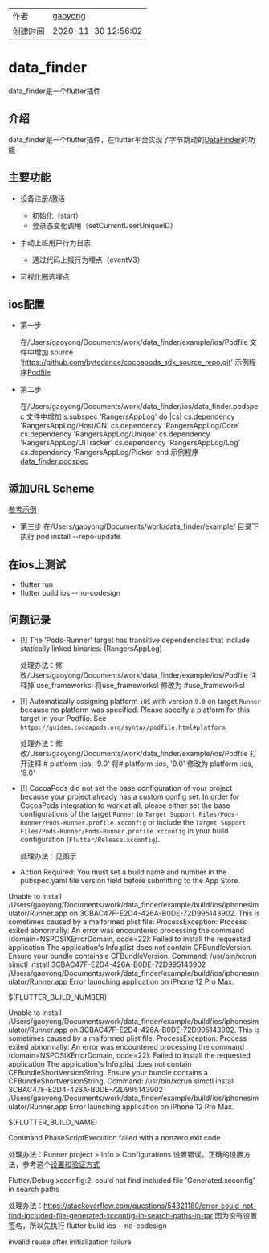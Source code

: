 <!--
 * @Author: your name
 * @Date: 2020-11-30 13:24:58
 * @LastEditTime: 2020-12-02 14:11:10
 * @LastEditors: Please set LastEditors
 * @Description: In User Settings Edit
 * @FilePath: /data_finder/README.md
-->
|      |      |
| ---- | ---- |
|  作者    |  [gaoyong](mailto:gaoyong06@qq.com) |
|  创建时间    | 2020-11-30 12:56:02      |

# data_finder

data_finder是一个flutter插件

## 介绍

data_finder是一个flutter插件，在flutter平台实现了字节跳动的[DataFinder](https://datarangers.com.cn/product/datafinder)的功能


## 主要功能

- 设备注册/激活
  - 初始化（start）
  - 登录态变化调用（setCurrentUserUniqueID）

- 手动上班用户行为日志
  - 通过代码上报行为埋点（eventV3）

- 可视化圈选埋点

## ios配置

- 第一步
  
  在/Users/gaoyong/Documents/work/data_finder/example/ios/Podfile 文件中增加
  source 'https://github.com/bytedance/cocoapods_sdk_source_repo.git'
  示例程序[Podfile](...)


- 第二步
  
  在/Users/gaoyong/Documents/work/data_finder/ios/data_finder.podspec 文件中增加
  s.subspec 'RangersAppLog' do |cs|
    cs.dependency 'RangersAppLog/Host/CN'
    cs.dependency 'RangersAppLog/Core'
    cs.dependency 'RangersAppLog/Unique'
    cs.dependency 'RangersAppLog/UITracker'
    cs.dependency 'RangersAppLog/Log'
    cs.dependency 'RangersAppLog/Picker'
  end
  示例程序[data_finder.podspec](...)

## 添加URL Scheme

  [参考示例](https://datarangers.com.cn/help/doc?lid=1097&did=8547#_4-%E6%B7%BB%E5%8A%A0url-scheme)


- 第三步
 在/Users/gaoyong/Documents/work/data_finder/example/ 目录下执行
  pod install --repo-update

## 在ios上测试

- flutter run
- flutter build ios --no-codesign
  
## 问题记录

- [!] The 'Pods-Runner' target has transitive dependencies that include statically linked binaries: (RangersAppLog)
  
  处理办法：修改/Users/gaoyong/Documents/work/data_finder/example/ios/Podfile 注释掉 use_frameworks!
  将use_frameworks! 修改为 #use_frameworks!

- [!] Automatically assigning platform `iOS` with version `9.0` on target `Runner` because no platform was specified. Please specify a platform for this target in your Podfile. See `https://guides.cocoapods.org/syntax/podfile.html#platform`.

  处理办法：修改/Users/gaoyong/Documents/work/data_finder/example/ios/Podfile 打开注释 # platform :ios, '9.0'
  将# platform :ios, '9.0' 修改为 platform :ios, '9.0'

- [!] CocoaPods did not set the base configuration of your project because your project already has a custom config set. In order for CocoaPods integration to work at all, please either set the base configurations of the target `Runner` to `Target Support Files/Pods-Runner/Pods-Runner.profile.xcconfig` or include the `Target Support Files/Pods-Runner/Pods-Runner.profile.xcconfig` in your build configuration (`Flutter/Release.xcconfig`).
  
  处理办法：见图示

- Action Required: You must set a build name and number in the pubspec.yaml file version field before submitting to the App Store.



Unable to install /Users/gaoyong/Documents/work/data_finder/example/build/ios/iphonesimulator/Runner.app on 3CBAC47F-E2D4-426A-B0DE-72D995143902. This is sometimes caused by a malformed plist file:
ProcessException: Process exited abnormally:
An error was encountered processing the command (domain=NSPOSIXErrorDomain, code=22):
Failed to install the requested application
The application's Info.plist does not contain CFBundleVersion.
Ensure your bundle contains a CFBundleVersion.
  Command: /usr/bin/xcrun simctl install 3CBAC47F-E2D4-426A-B0DE-72D995143902 /Users/gaoyong/Documents/work/data_finder/example/build/ios/iphonesimulator/Runner.app
Error launching application on iPhone 12 Pro Max.

$(FLUTTER_BUILD_NUMBER)

Unable to install /Users/gaoyong/Documents/work/data_finder/example/build/ios/iphonesimulator/Runner.app on 3CBAC47F-E2D4-426A-B0DE-72D995143902. This is sometimes caused by a malformed plist file:
ProcessException: Process exited abnormally:
An error was encountered processing the command (domain=NSPOSIXErrorDomain, code=22):
Failed to install the requested application
The application's Info.plist does not contain CFBundleShortVersionString.
Ensure your bundle contains a CFBundleShortVersionString.
  Command: /usr/bin/xcrun simctl install 3CBAC47F-E2D4-426A-B0DE-72D995143902 /Users/gaoyong/Documents/work/data_finder/example/build/ios/iphonesimulator/Runner.app
Error launching application on iPhone 12 Pro Max.

$(FLUTTER_BUILD_NAME)

Command PhaseScriptExecution failed with a nonzero exit code

处理办法：Runner project > Info > Configurations 设置错误，正确的设置方法，参考这个[设置和验证方式](https://github.com/flutter/flutter/issues/49495#issuecomment-583066933)



Flutter/Debug.xcconfig:2: could not find included file 'Generated.xcconfig' in search paths

处理办法：https://stackoverflow.com/questions/54321180/error-could-not-find-included-file-generated-xcconfig-in-search-paths-in-tar
因为没有设置签名，所以先执行 flutter build ios --no-codesign

invalid reuse after initialization failure